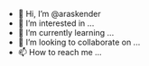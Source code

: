 - 👋 Hi, I’m @araskender
- 👀 I’m interested in ...
- 🌱 I’m currently learning ...
- 💞️ I’m looking to collaborate on ...
- 📫 How to reach me ...

<!---
araskender/araskender is a ✨ special ✨ repository because its `README.md` (this file) appears on your GitHub profile.
You can click the Preview link to take a look at your changes.
--->
